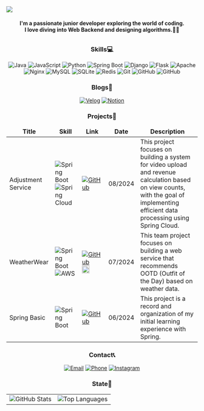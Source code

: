 
<img src="https://capsule-render.vercel.app/api?type=waving&color=auto&height=200&section=header&fontSize=60&fontColor=FFFFFF&fontAlign=38&fontAlignY=40&text=Nice%20to%20Meet%20you!%20👋"/>

#### <p align="center"> I'm a passionate junior developer exploring the world of coding.<br> I love diving into Web Backend and designing algorithms.🧑‍💻</p>
###### <p align="center"></p>

### <p align="center">Skills💻</p>
<p align="center">
  <p align="center">
   <img src="https://img.shields.io/badge/-Java-ED8B00?style=for-the-badge&logo=java&logoColor=white" alt="Java" />
   <img src="https://img.shields.io/badge/-JavaScript-F7DF1E?style=for-the-badge&logo=javascript&logoColor=black" alt="JavaScript" />
   <img src="https://img.shields.io/badge/-Python-3776AB?style=for-the-badge&logo=python&logoColor=white" alt="Python" />
   <img src="https://img.shields.io/badge/-Spring%20Boot-6DB33F?style=for-the-badge&logo=spring-boot&logoColor=white" alt="Spring Boot" />
   <img src="https://img.shields.io/badge/-Django-092E20?style=for-the-badge&logo=django&logoColor=white" alt="Django" />
   <img src="https://img.shields.io/badge/-Flask-000000?style=for-the-badge&logo=flask&logoColor=white" alt="Flask" />
   <img src="https://img.shields.io/badge/-Apache-D22128?style=for-the-badge&logo=apache&logoColor=white" alt="Apache" />
   <img src="https://img.shields.io/badge/-Nginx-009639?style=for-the-badge&logo=nginx&logoColor=white" alt="Nginx" />
   <img src="https://img.shields.io/badge/-MySQL-4479A1?style=for-the-badge&logo=mysql&logoColor=white" alt="MySQL" />
   <img src="https://img.shields.io/badge/-SQLite-003B57?style=for-the-badge&logo=sqlite&logoColor=white" alt="SQLite" />
   <img src="https://img.shields.io/badge/-Redis-DC382D?style=for-the-badge&logo=redis&logoColor=white" alt="Redis" />
   <img src="https://img.shields.io/badge/-Git-F05032?style=for-the-badge&logo=git&logoColor=white" alt="Git" />
   <img src="https://img.shields.io/badge/-GitHub-181717?style=for-the-badge&logo=github&logoColor=white" alt="GitHub" />
   <img src="https://img.shields.io/badge/-Github%20Actions-2088FF?style=for-the-badge&logo=githubactions&logoColor=white" alt="GitHub" />
 </p>
</p>

### <p align="center">Blogs📑</p>
<p align="center">
  <a href="https://velog.io/@dltmdgus9661"><img src="https://img.shields.io/badge/Velog-20C997?style=for-the-badge&logo=velog&logoColor=white" alt="Velog"/></a>
  <a href="https://www.notion.so/"><img src="https://img.shields.io/badge/Notion-000000?style=for-the-badge&logo=notion&logoColor=white" alt="Notion"/></a>
</p>

### <p align="center">Projects👷</p>

<table align="center" cellpadding="10" cellspacing="0" width="100%">
  <thead>
    <tr>
      <th style="border: none;">Title</th>
      <th style="border: none;">Skill</th>
      <th style="border: none;">Link</th>
      <th style="border: none;">Date</th>
      <th style="border: none;">Description</th>
    </tr>
  </thead>
  <tbody>
    <tr>
      <td style="border: none;">Adjustment Service</td>
      <td style="border: none;">
        <img src="https://img.shields.io/badge/Spring%20Boot-6DB33F?style=flat&logo=spring-boot&logoColor=white" alt="Spring Boot" />
        <img src="https://img.shields.io/badge/Spring%20Cloud-232F3E?style=flat&logo=spring&logoColor=white" alt="Spring Cloud" />
      </td>
      <td style="border: none;">
        <a href="https://github.com/seunghyeonlee9661/AdjustmentService">
          <img src="https://img.shields.io/badge/GitHub-181717?style=flat&logo=github&logoColor=white" alt="GitHub" />
        </a>
      </td>
      <td style="border: none;">08/2024</td>
      <td style="border: none;">
        This project focuses on building a system for video upload and revenue calculation based on view counts, with the goal of implementing efficient data processing using Spring Cloud.
      </td>
    </tr>
    <tr>
      <td style="border: none;">WeatherWear</td>
      <td style="border: none;">
        <img src="https://img.shields.io/badge/Spring%20Boot-6DB33F?style=flat&logo=spring-boot&logoColor=white" alt="Spring Boot" />
        <img src="https://img.shields.io/badge/AWS-232F3E?style=flat&logo=amazon-aws&logoColor=white" alt="AWS" />
      </td>
      <td style="border: none;">
        <a href="https://github.com/seunghyeonlee9661/WeatherWear">
          <img src="https://img.shields.io/badge/GitHub-181717?style=flat&logo=github&logoColor=white" alt="GitHub" />
        </a>
        <a href="https://weatherwearclothing.com/">
          <img src="https://github.com/user-attachments/assets/c8236227-91a2-4ec2-b5c0-b480dfecd20e" alt="Logo" style="height: 20px; vertical-align: middle;" />
        </a>
      </td>
        <td style="border: none;">07/2024</td>
        <td style="border: none;">This team project focuses on building a web service that recommends OOTD (Outfit of the Day) based on weather data.</td>
    </tr>
    <tr>
      <td style="border: none;">Spring Basic</td>
      <td style="border: none;">
        <img src="https://img.shields.io/badge/Spring%20Boot-6DB33F?style=flat&logo=spring-boot&logoColor=white" alt="Spring Boot" />
      </td>
      <td style="border: none;">
        <a href="https://github.com/seunghyeonlee9661/SpringBasic-LV1-LV3">
          <img src="https://img.shields.io/badge/GitHub-181717?style=flat&logo=github&logoColor=white" alt="GitHub" />
        </a>
      </td>
      <td style="border: none;">06/2024</td>
      <td style="border: none;">This project is a record and organization of my initial learning experience with Spring.</td>
    </tr>
  </tbody>
</table>





### <p align="center">Contact📞</p>
<p align="center">
  <a href="mailto:dltmdgus9661@gmail.com"><img src="https://img.shields.io/badge/Email-0078D4?style=for-the-badge&logo=mail&logoColor=white" alt="Email" /></a>
  <a href="tel:+82-010-7335-1663"><img src="https://img.shields.io/badge/Phone-34b7f1?style=for-the-badge&logo=phone&logoColor=white" alt="Phone" /></a>
  <a href="https://www.instagram.com/lee.s.h_i"><img src="https://img.shields.io/badge/Instagram-E4405F?style=for-the-badge&logo=instagram&logoColor=white" alt="Instagram" /></a>
</p>

### <p align="center">State🎉</p>
<table align="center">
  <tr>
    <td>
      <img src="https://github-readme-stats.vercel.app/api?username=seunghyeonlee9661&show_icons=true" alt="GitHub Stats" style="max-width: 100%; height: auto;"/>
    </td>
    <td>
      <img src="https://github-readme-stats.vercel.app/api/top-langs/?username=seunghyeonlee9661&layout=donut" alt="Top Languages" style="max-width: 100%; height: auto;"/>
    </td>
  </tr>
</table>





